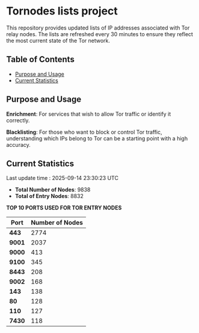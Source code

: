 # Tornodes lists project

This repository provides updated lists of IP addresses associated with Tor relay nodes. The lists are refreshed every 30 minutes to ensure they reflect the most current state of the Tor network.

## Table of Contents

- [Purpose and Usage](#purpose-and-usage)
- [Current Statistics](#current-statistics)


## Purpose and Usage

**Enrichment**: For services that wish to allow Tor traffic or identify it correctly.

**Blacklisting**: For those who want to block or control Tor traffic, understanding which IPs belong to Tor can be a starting point with a high accuracy.

## Current Statistics

Last update time : 2025-09-14 23:30:23 UTC

- **Total Number of Nodes**: 9838
- **Total of Entry Nodes**: 8832

**TOP 10 PORTS USED FOR TOR ENTRY NODES**

| **Port** | **Number of Nodes** |
|------|-----------------|
| **443**   | 2774  |
| **9001**   | 2037  |
| **9000**   | 413  |
| **9100**   | 345  |
| **8443**   | 208  |
| **9002**   | 168  |
| **143**   | 138  |
| **80**   | 128  |
| **110**   | 127  |
| **7430**   | 118  |

